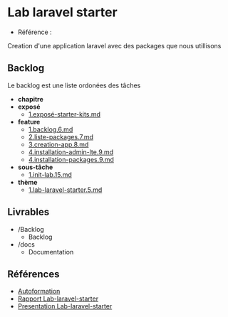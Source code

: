 # Lab laravel starter 

- Référence :   

Creation d'une application laravel avec des packages que nous utillisons 

## Backlog 

Le backlog est une liste ordonées des tâches 

- **chapitre** 
- **exposé** 
  - [1.exposé-starter-kits.md](./Backlog/exposé/1.exposé-starter-kits.md) 
- **feature** 
  - [1.backlog.6.md](./Backlog/feature/1.backlog.6.md) 
  - [2.liste-packages.7.md](./Backlog/feature/2.liste-packages.7.md) 
  - [3.creation-app.8.md](./Backlog/feature/3.creation-app.8.md) 
  - [4.installation-admin-lte.9.md](./Backlog/feature/4.installation-admin-lte.9.md) 
  - [4.installation-packages.9.md](./Backlog/feature/4.installation-packages.9.md) 
- **sous-tâche** 
  - [1.init-lab.15.md](./Backlog/sous-tâche/1.init-lab.15.md) 
- **thème** 
  - [1.lab-laravel-starter.5.md](./Backlog/thème/1.lab-laravel-starter.5.md) 
## Livrables 

 

- /Backlog 
  - Backlog 
- /docs 
  - Documentation 
## Références 

 

- [Autoformation](#) 
- [Rapport Lab-laravel-starter](http://labs-web.github.io/lab-laravel-starter/rapport.html) 
- [Presentation Lab-laravel-starter](http://labs-web.github.io/lab-laravel-starter/presentation.html) 


